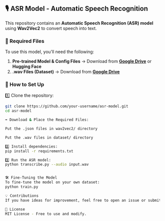 ## 🎙️ ASR Model - Automatic Speech Recognition  

This repository contains an **Automatic Speech Recognition (ASR) model** using **Wav2Vec2** to convert speech into text.  

### 🔹 Required Files  
To use this model, you'll need the following:  
1. **Pre-trained Model & Config Files** → Download from **[Google Drive](your_drive_link_here)** or **Hugging Face**  
2. **.wav Files (Dataset)** → Download from **[Google Drive](your_drive_link_here)**  

### 📌 How to Set Up  
1️⃣ Clone the repository:  
```bash
git clone https://github.com/your-username/asr-model.git
cd asr-model

➡️ Download & Place the Required Files:

Put the .json files in wav2vec2/ directory

Put the .wav files in dataset/ directory

2️⃣ Install dependencies:
pip install -r requirements.txt

3️⃣ Run the ASR model:
python transcribe.py --audio input.wav


🛠 Fine-Tuning the Model
To fine-tune the model on your own dataset:
python train.py

💡 Contributions
If you have ideas for improvement, feel free to open an issue or submit a pull request.

📄 License
MIT License - Free to use and modify.
